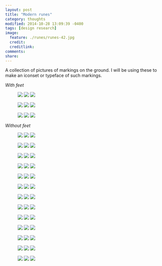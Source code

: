 ```yaml
---
layout: post
title: "Modern runes"
category: thoughts
modified: 2014-10-28 13:09:39 -0400
tags: [design research]
image:
  feature: ./runes/runes-42.jpg
  credit: 
  creditlink: 
comments: 
share: 
---
```


A collection of pictures of markings on the ground. I will be using these to make an iconset or typeface of such markings.

_With feet_
<figure class="third">
	<img src="/images/runes/runes-01.jpg">
	<img src="/images/runes/runes-02.jpg">
	<img src="/images/runes/runes-03.jpg">
</figure>
<figure class="third">
	<img src="/images/runes/runes-04.jpg">
	<img src="/images/runes/runes-05.jpg">
	<img src="/images/runes/runes-06.jpg">
</figure>
<figure class="third">
	<img src="/images/runes/runes-07.jpg">
	<img src="/images/runes/runes-08.jpg">
	<img src="/images/runes/runes-00.jpg">
</figure>

_Without feet_
<figure class="third">
	<img src="/images/runes/runes-09.jpg">
	<img src="/images/runes/runes-10.jpg">
	<img src="/images/runes/runes-11.jpg">
</figure>

<figure class="third">
	<img src="/images/runes/runes-12.jpg">
	<img src="/images/runes/runes-13.jpg">
	<img src="/images/runes/runes-14.jpg">
</figure>
<figure class="third">
	<img src="/images/runes/runes-15.jpg">
	<img src="/images/runes/runes-16.jpg">
	<img src="/images/runes/runes-17.jpg">
</figure>
<figure class="third">
	<img src="/images/runes/runes-18.jpg">
	<img src="/images/runes/runes-19.jpg">
	<img src="/images/runes/runes-20.jpg">
</figure>

<figure class="third">
	<img src="/images/runes/runes-21.jpg">
	<img src="/images/runes/runes-22.jpg">
	<img src="/images/runes/runes-23.jpg">
</figure>
<figure class="third">
	<img src="/images/runes/runes-24.jpg">
	<img src="/images/runes/runes-25.jpg">
	<img src="/images/runes/runes-26.jpg">
</figure>
<figure class="third">
	<img src="/images/runes/runes-27.jpg">
	<img src="/images/runes/runes-28.jpg">
	<img src="/images/runes/runes-29.jpg">
</figure>
<figure class="third">
	<img src="/images/runes/runes-30.jpg">
	<img src="/images/runes/runes-31.jpg">
	<img src="/images/runes/runes-32.jpg">
</figure>
<figure class="third">
	<img src="/images/runes/runes-33.jpg">
	<img src="/images/runes/runes-34.jpg">
	<img src="/images/runes/runes-35.jpg">
</figure>
<figure class="third">
	<img src="/images/runes/runes-36.jpg">
	<img src="/images/runes/runes-37.jpg">
	<img src="/images/runes/runes-38.jpg">
</figure>
<figure class="third">
	<img src="/images/runes/runes-39.jpg">
	<img src="/images/runes/runes-40.jpg">
	<img src="/images/runes/runes-41.jpg">
</figure>
<figure class="third">
	<img src="/images/runes/runes-43.jpg">
	<img src="/images/runes/runes-44.jpg">
	<img src="/images/runes/runes-45.jpg">
</figure>
<figure class="third">
	<img src="/images/runes/runes-46.jpg">
	<img src="/images/runes/runes-47.jpg">
	<img src="/images/runes/runes-48.jpg">
</figure>